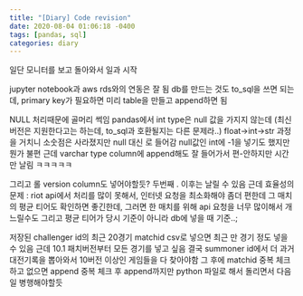 ```yaml
---
title: "[Diary] Code revision"
date: 2020-08-04 01:06:18 -0400
tags: [pandas, sql]
categories: diary
---
```


일단 모니터를 보고 돌아와서 일과 시작

jupyter notebook과 aws rds와의 연동은 잘 됨
db를 만드는 것도 to_sql을 쓰면 되는데, primary key가 필요하면 미리 table을 만들고 append하면 됨

NULL 처리때문에 골머리 썩임
pandas에서 int type은 null 값을 가지지 않는데 (최신 버전은 지원한다고는 하는데, to_sql과 호환될지는 다른 문제라..)
float->int->str 과정을 거치니 소숫점은 사라졌지만 null 대신 <NA>로 들어감
null값인 int에 -1을 넣기도 했지만 뭔가 불편
근데 varchar type column에 append해도 잘 들어가서 편-안하지만 시간만 날림 ㅋㅋㅋㅋㅋ

그리고 롤 version column도 넣어야할듯? 두번째 . 이후는 날릴 수 있음
근데 효율성의 문제 : riot api에서 처리를 많이 못해서, 인터넷 요청을 최소화해야 좀더 편한데
그 매치의 평균 티어도 확인하면 좋긴한데, 그러면 한 매치를 위해 api 요청을 너무 많이해서 개느릴수도
그리고 평균 티어가 당시 기준이 아니라 db에 넣을 때 기준..;

저장된 challenger id의 최근 20경기 matchid csv로 넣으면 최근 만 경기 정도 넣을 수 있음
근데 10.1 패치버전부터 모든 경기를 넣고 싶음
결국 summoner id에서 더 과거 대전기록을 뽑아와서 10버전 이상인 게임들을 다 찾아야함
그 후에 matchid 중복 체크하고 없으면 append
중복 체크 후 append까지만 python 파일로 해서 돌리면서 다음 일 병행해야할듯
